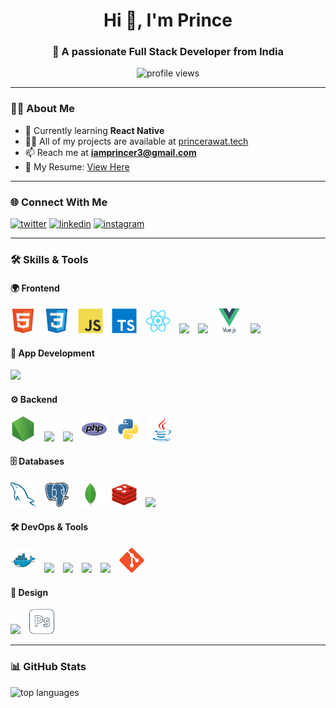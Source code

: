 <h1 align="center">Hi 👋, I'm Prince</h1>
<h3 align="center">🚀 A passionate Full Stack Developer from India</h3>

<p align="center">
  <img src="https://komarev.com/ghpvc/?username=princerawat02&label=Profile%20views&color=0e75b6&style=flat" alt="profile views" />
</p>

---

### 👨‍💻 About Me
- 🌱 Currently learning **React Native**  
- 👨‍💻 All of my projects are available at [princerawat.tech](https://princerawat.tech)  
- 📫 Reach me at [**iamprincer3@gmail.com**](mailto:iamprincer3@gmail.com)  
- 📄 My Resume: [View Here](https://drive.google.com/file/d/194yCWRoA9OTZGJfi7RX0x5zjLqp254HS/view?usp=drive_link)  

---

### 🌐 Connect With Me
<p align="left">
  <a href="https://twitter.com/codecupcake0" target="_blank" rel="noreferrer"><img src="https://raw.githubusercontent.com/rahuldkjain/github-profile-readme-generator/master/src/images/icons/Social/twitter.svg" alt="twitter" width="40"/></a>
  <a href="https://linkedin.com/in/prince-rawat" target="_blank" rel="noreferrer"><img src="https://raw.githubusercontent.com/rahuldkjain/github-profile-readme-generator/master/src/images/icons/Social/linked-in-alt.svg" alt="linkedin" width="40"/></a>
  <a href="https://instagram.com/_prince_rawat" target="_blank" rel="noreferrer"><img src="https://raw.githubusercontent.com/rahuldkjain/github-profile-readme-generator/master/src/images/icons/Social/instagram.svg" alt="instagram" width="40"/></a>
</p>

---

### 🛠️ Skills & Tools  

#### 🌍 Frontend
<p>
  <a href="https://www.w3.org/html/" target="_blank" rel="noreferrer"><img src="https://raw.githubusercontent.com/devicons/devicon/master/icons/html5/html5-original.svg" width="40" style="margin-right:10px;"/></a>
  <a href="https://www.w3schools.com/css/" target="_blank" rel="noreferrer"><img src="https://raw.githubusercontent.com/devicons/devicon/master/icons/css3/css3-original.svg" width="40" style="margin-right:10px;"/></a>
  <a href="https://developer.mozilla.org/en-US/docs/Web/JavaScript" target="_blank" rel="noreferrer"><img src="https://raw.githubusercontent.com/devicons/devicon/master/icons/javascript/javascript-original.svg" width="40" style="margin-right:10px;"/></a>
  <a href="https://www.typescriptlang.org/" target="_blank" rel="noreferrer"><img src="https://raw.githubusercontent.com/devicons/devicon/master/icons/typescript/typescript-original.svg" width="40" style="margin-right:10px;"/></a>
  <a href="https://reactjs.org/" target="_blank" rel="noreferrer"><img src="https://raw.githubusercontent.com/devicons/devicon/master/icons/react/react-original.svg" width="40" style="margin-right:10px;"/></a>
  <a href="https://nextjs.org/" target="_blank" rel="noreferrer"><img src="https://cdn.brandfetch.io/id2alue-rx/theme/dark/idqNI71Hra.svg?c=1dxbfHSJFAPEGdCLU4o5B" width="40" style="margin-right:10px;"/></a>
  <a href="https://angular.io/" target="_blank" rel="noreferrer"><img src="https://angular.io/assets/images/logos/angular/angular.svg" width="40" style="margin-right:10px;"/></a>
  <a href="https://vuejs.org/" target="_blank" rel="noreferrer"><img src="https://raw.githubusercontent.com/devicons/devicon/master/icons/vuejs/vuejs-original-wordmark.svg" width="40" style="margin-right:10px;"/></a>
  <a href="https://tailwindcss.com/" target="_blank" rel="noreferrer"><img src="https://www.vectorlogo.zone/logos/tailwindcss/tailwindcss-icon.svg" width="40" style="margin-right:10px;"/></a>
</p>

#### 📱 App Development
<p>
  <a href="https://reactnative.dev/" target="_blank" rel="noreferrer"><img src="https://reactnative.dev/img/header_logo.svg" width="40" style="margin-right:10px;"/></a>
</p>

#### ⚙️ Backend
<p>
  <a href="https://nodejs.org" target="_blank" rel="noreferrer"><img src="https://raw.githubusercontent.com/devicons/devicon/master/icons/nodejs/nodejs-original.svg" width="40" style="margin-right:10px;"/></a>
  <a href="https://expressjs" target="_blank" rel="noreferrer"><img src="https://expressjs.com/images/brand/logo-dark.svg" width="40" style="margin-right:10px;"/></a>
  <a href="https://www.djangoproject.com/" target="_blank" rel="noreferrer"><img src="https://cdn.worldvectorlogo.com/logos/django.svg" width="40" style="margin-right:10px;"/></a>
  <a href="https://www.php.net" target="_blank" rel="noreferrer"><img src="https://raw.githubusercontent.com/devicons/devicon/master/icons/php/php-original.svg" width="40" style="margin-right:10px;"/></a>
  <a href="https://www.python.org" target="_blank" rel="noreferrer"><img src="https://raw.githubusercontent.com/devicons/devicon/master/icons/python/python-original.svg" width="40" style="margin-right:10px;"/></a>
  <a href="https://www.java.com" target="_blank" rel="noreferrer"><img src="https://raw.githubusercontent.com/devicons/devicon/master/icons/java/java-original.svg" width="40" style="margin-right:10px;"/></a>
</p>

#### 🗄️ Databases
<p>
  <a href="https://www.mysql.com/" target="_blank" rel="noreferrer"><img src="https://raw.githubusercontent.com/devicons/devicon/master/icons/mysql/mysql-original.svg" width="40" style="margin-right:10px;"/></a>
  <a href="https://www.postgresql.org/" target="_blank" rel="noreferrer"><img src="https://raw.githubusercontent.com/devicons/devicon/master/icons/postgresql/postgresql-original.svg" width="40" style="margin-right:10px;"/></a>
  <a href="https://www.mongodb.com/" target="_blank" rel="noreferrer"><img src="https://raw.githubusercontent.com/devicons/devicon/master/icons/mongodb/mongodb-original.svg" width="40" style="margin-right:10px;"/></a>
  <a href="https://redis.io" target="_blank" rel="noreferrer"><img src="https://raw.githubusercontent.com/devicons/devicon/master/icons/redis/redis-original.svg" width="40" style="margin-right:10px;"/></a>
  <a href="https://www.sqlite.org/" target="_blank" rel="noreferrer"><img src="https://www.vectorlogo.zone/logos/sqlite/sqlite-icon.svg" width="40" style="margin-right:10px;"/></a>
</p>

#### 🛠️ DevOps & Tools
<p>
  <a href="https://www.docker.com/" target="_blank" rel="noreferrer"><img src="https://raw.githubusercontent.com/devicons/devicon/master/icons/docker/docker-original.svg" width="40" style="margin-right:10px;"/></a>
  <a href="https://kubernetes.io/" target="_blank" rel="noreferrer"><img src="https://www.vectorlogo.zone/logos/kubernetes/kubernetes-icon.svg" width="40" style="margin-right:10px;"/></a>
  <a href="https://heroku.com" target="_blank" rel="noreferrer"><img src="https://www.vectorlogo.zone/logos/heroku/heroku-icon.svg" width="40" style="margin-right:10px;"/></a>
  <a href="https://firebase.google.com/" target="_blank" rel="noreferrer"><img src="https://www.vectorlogo.zone/logos/firebase/firebase-icon.svg" width="40" style="margin-right:10px;"/></a>
  <a href="https://postman.com" target="_blank" rel="noreferrer"><img src="https://www.vectorlogo.zone/logos/getpostman/getpostman-icon.svg" width="40" style="margin-right:10px;"/></a>
  <a href="https://git-scm.com/" target="_blank" rel="noreferrer"><img src="https://raw.githubusercontent.com/devicons/devicon/master/icons/git/git-original.svg" width="40" style="margin-right:10px;"/></a>
</p>

#### 🎨 Design
<p>
  <a href="https://www.figma.com/" target="_blank" rel="noreferrer"><img src="https://www.vectorlogo.zone/logos/figma/figma-icon.svg" width="40" style="margin-right:10px;"/></a>
  <a href="https://www.photoshop.com/en" target="_blank" rel="noreferrer"><img src="https://raw.githubusercontent.com/devicons/devicon/master/icons/photoshop/photoshop-line.svg" width="40" style="margin-right:10px;"/></a>
</p>

---

### 📊 GitHub Stats
<p>
  <img align="left" src="https://github-readme-stats.vercel.app/api/top-langs?username=princerawat02&show_icons=true&locale=en&layout=compact" alt="top languages"/>
</p>

